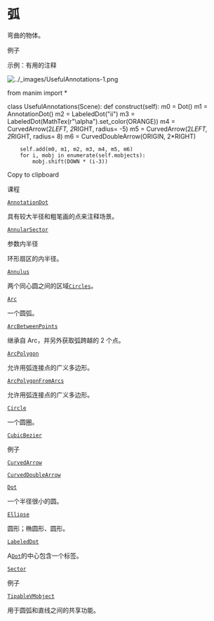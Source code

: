 # 弧

弯曲的物体。

例子

示例：有用的注释

![../_images/UsefulAnnotations-1.png](../_images/UsefulAnnotations-1.png)

from manim import \*

class UsefulAnnotations(Scene):
def construct(self):
m0 = Dot()
m1 = AnnotationDot()
m2 = LabeledDot("ii")
m3 = LabeledDot(MathTex(r"\\alpha").set_color(ORANGE))
m4 = CurvedArrow(2*LEFT, 2*RIGHT, radius= -5)
m5 = CurvedArrow(2*LEFT, 2*RIGHT, radius= 8)
m6 = CurvedDoubleArrow(ORIGIN, 2\*RIGHT)

        self.add(m0, m1, m2, m3, m4, m5, m6)
        for i, mobj in enumerate(self.mobjects):
            mobj.shift(DOWN * (i-3))

Copy to clipboard

课程

[`AnnotationDot`](manim.mobject.geometry.arc.AnnotationDot.html#manim.mobject.geometry.arc.AnnotationDot "manim.mobject.geometry.arc.AnnotationDot")

具有较大半径和粗笔画的点来注释场景。

[`AnnularSector`](manim.mobject.geometry.arc.AnnularSector.html#manim.mobject.geometry.arc.AnnularSector "manim.mobject.geometry.arc.AnnularSector")

参数内半径

环形扇区的内半径。

[`Annulus`](manim.mobject.geometry.arc.Annulus.html#manim.mobject.geometry.arc.Annulus "manim.mobject.geometry.arc.Annulus")

两个同心圆之间的区域[`Circles`](manim.mobject.geometry.arc.Circle.html#manim.mobject.geometry.arc.Circle "manim.mobject.geometry.arc.Circle")。

[`Arc`](manim.mobject.geometry.arc.Arc.html#manim.mobject.geometry.arc.Arc "manim.mobject.geometry.arc.Arc")

一个圆弧。

[`ArcBetweenPoints`](manim.mobject.geometry.arc.ArcBetweenPoints.html#manim.mobject.geometry.arc.ArcBetweenPoints "manim.mobject.geometry.arc.ArcBetweenPoints")

继承自 Arc，并另外获取弧跨越的 2 个点。

[`ArcPolygon`](manim.mobject.geometry.arc.ArcPolygon.html#manim.mobject.geometry.arc.ArcPolygon "manim.mobject.geometry.arc.ArcPolygon")

允许用弧连接点的广义多边形。

[`ArcPolygonFromArcs`](manim.mobject.geometry.arc.ArcPolygonFromArcs.html#manim.mobject.geometry.arc.ArcPolygonFromArcs "manim.mobject.geometry.arc.ArcPolygonFromArcs")

允许用弧连接点的广义多边形。

[`Circle`](manim.mobject.geometry.arc.Circle.html#manim.mobject.geometry.arc.Circle "manim.mobject.geometry.arc.Circle")

一个圆圈。

[`CubicBezier`](manim.mobject.geometry.arc.CubicBezier.html#manim.mobject.geometry.arc.CubicBezier "manim.mobject.geometry.arc.CubicBezier")

例子

[`CurvedArrow`](manim.mobject.geometry.arc.CurvedArrow.html#manim.mobject.geometry.arc.CurvedArrow "manim.mobject.geometry.arc.CurvedArrow")

[`CurvedDoubleArrow`](manim.mobject.geometry.arc.CurvedDoubleArrow.html#manim.mobject.geometry.arc.CurvedDoubleArrow "manim.mobject.geometry.arc.CurvedDoubleArrow")

[`Dot`](manim.mobject.geometry.arc.Dot.html#manim.mobject.geometry.arc.Dot "manim.mobject.geometry.arc.Dot")

一个半径很小的圆。

[`Ellipse`](manim.mobject.geometry.arc.Ellipse.html#manim.mobject.geometry.arc.Ellipse "manim.mobject.geometry.arc.Ellipse")

圆形；椭圆形、圆形。

[`LabeledDot`](manim.mobject.geometry.arc.LabeledDot.html#manim.mobject.geometry.arc.LabeledDot "manim.mobject.geometry.arc.LabeledDot")

A[`Dot`](manim.mobject.geometry.arc.Dot.html#manim.mobject.geometry.arc.Dot "manim.mobject.geometry.arc.Dot")的中心包含一个标签。

[`Sector`](manim.mobject.geometry.arc.Sector.html#manim.mobject.geometry.arc.Sector "manim.mobject.geometry.arc.Sector")

例子

[`TipableVMobject`](manim.mobject.geometry.arc.TipableVMobject.html#manim.mobject.geometry.arc.TipableVMobject "manim.mobject.geometry.arc.TipableVMobject")

用于圆弧和直线之间的共享功能。
